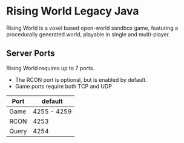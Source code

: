 # Rising World Legacy Java

Rising World is a voxel based open-world sandbox game, featuring a procedurally generated world, playable in single and multi-player.

## Server Ports

Rising World requires up to 7 ports.

* The RCON port is optional, but is enabled by default.
* Game ports require both TCP and UDP

| Port    | default       |
|---------|---------------|
| Game    |  4255 - 4259  |
| RCON    |  4253         |
| Query   |  4254         |
